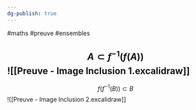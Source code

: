 ```yaml
---
dg-publish: true
---
```


#maths #preuve #ensembles  

$$
A \subset f^{-1}(f(A))
$$
 ![[Preuve - Image Inclusion 1.excalidraw]]
 ---
$$
f(f^{-1}(B))\subset B 
$$
 ![[Preuve - Image Inclusion 2.excalidraw]]